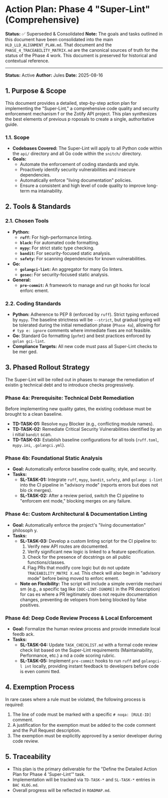 # Action Plan: Phase 4 "Super-Lint" (Comprehensive)

**Status:** ✅ Superseded & Consolidated
**Note:** The goals and tasks outlined in this document have been consolidated into the main `HLD_LLD_ALIGNMENT_PLAN.md`. That document and the `PHASE_4_TRACEABILITY_MATRIX.md` are the canonical sources of truth for the status of the Phase 4 work. This document is preserved for historical and contextual reference.

---

**Status:** Active
**Author:** Jules
**Date:** 2025-08-16

## 1. Purpose & Scope

This document provides a detailed, step-by-step action plan for implementing the
 "Super-Lint," a comprehensive code quality and security enforcement mechanism f
or the Zotify API project. This plan synthesizes the best elements of previous p
roposals to create a single, authoritative guide.

### 1.1. Scope
- **Codebases Covered:** The Super-Lint will apply to all Python code within the
 `api/` directory and all Go code within the `snitch/` directory.
- **Goals:**
    - Automate the enforcement of coding standards and style.
    - Proactively identify security vulnerabilities and insecure dependencies.
    - Automatically enforce "living documentation" policies.
    - Ensure a consistent and high level of code quality to improve long-term ma
intainability.

## 2. Tools & Standards

### 2.1. Chosen Tools
- **Python:**
    - **`ruff`:** For high-performance linting.
    - **`black`:** For automated code formatting.
    - **`mypy`:** For strict static type checking.
    - **`bandit`:** For security-focused static analysis.
    - **`safety`:** For scanning dependencies for known vulnerabilities.
- **Go:**
    - **`golangci-lint`:** An aggregator for many Go linters.
    - **`gosec`:** For security-focused static analysis.
- **General:**
    - **`pre-commit`:** A framework to manage and run git hooks for local enforc
ement.

### 2.2. Coding Standards
- **Python:** Adherence to PEP 8 (enforced by `ruff`). Strict typing enforced by
 `mypy`. The baseline strictness will be `--strict`, but gradual typing will be
tolerated during the initial remediation phase (`Phase 4a`), allowing for `# typ
e: ignore` comments where immediate fixes are not feasible.
- **Go:** Standard Go formatting (`gofmt`) and best practices enforced by `golan
gci-lint`.
- **Compliance Targets:** All new code must pass all Super-Lint checks to be mer
ged.

## 3. Phased Rollout Strategy

The Super-Lint will be rolled out in phases to manage the remediation of existin
g technical debt and to introduce checks progressively.

### Phase 4a: Prerequisite: Technical Debt Remediation
Before implementing new quality gates, the existing codebase must be brought to
a clean baseline.
- **TD-TASK-01:** Resolve `mypy` Blocker (e.g., conflicting module names).
- **TD-TASK-02:** Remediate Critical Security Vulnerabilities identified by an i
nitial `bandit` scan.
- **TD-TASK-03:** Establish baseline configurations for all tools (`ruff.toml`,
`mypy.ini`, `.golangci.yml`).

### Phase 4b: Foundational Static Analysis
- **Goal:** Automatically enforce baseline code quality, style, and security.
- **Tasks:**
    - **SL-TASK-01:** Integrate `ruff`, `mypy`, `bandit`, `safety`, and `golangc
i-lint` into the CI pipeline in "advisory mode" (reports errors but does not blo
ck merges).
    - **SL-TASK-02:** After a review period, switch the CI pipeline to "enforcem
ent mode," blocking merges on any failure.

### Phase 4c: Custom Architectural & Documentation Linting
- **Goal:** Automatically enforce the project's "living documentation" philosoph
y.
- **Tasks:**
    - **SL-TASK-03:** Develop a custom linting script for the CI pipeline to:
        1. Verify new API routes are documented.
        2. Verify significant new logic is linked to a feature specification.
        3. Check for the presence of docstrings on all public functions/classes.
        4. Flag PRs that modify core logic but do not update `TRACEABILITY_MATRI
X.md`.
      This check will also begin in "advisory mode" before being moved to enforc
ement.
    - **Note on Flexibility:** The script will include a simple override mechani
sm (e.g., a specific tag like `[DOC-LINT-IGNORE]` in the PR description) for cas
es where a PR legitimately does not require documentation changes, preventing de
velopers from being blocked by false positives.

### Phase 4d: Deep Code Review Process & Local Enforcement
- **Goal:** Formalize the human review process and provide immediate local feedb
ack.
- **Tasks:**
    - **SL-TASK-04:** Update `TASK_CHECKLIST.md` with a formal code review check
list based on the Super-Lint requirements (Maintainability, Performance, etc.) a
nd a code scoring rubric.
    - **SL-TASK-05:** Implement `pre-commit` hooks to run `ruff` and `golangci-l
int` locally, providing instant feedback to developers before code is even commi
tted.

## 4. Exemption Process

In rare cases where a rule must be violated, the following process is required:
1.  The line of code must be marked with a specific `# noqa: [RULE-ID]` comment.
2.  A justification for the exemption must be added to the code comment and the
Pull Request description.
3.  The exemption must be explicitly approved by a senior developer during code
review.

## 5. Traceability
- This plan is the primary deliverable for the "Define the Detailed Action Plan
for Phase 4 'Super-Lint'" task.
- Implementation will be tracked via `TD-TASK-*` and `SL-TASK-*` entries in `BAC
KLOG.md`.
- Overall progress will be reflected in `ROADMAP.md`.
